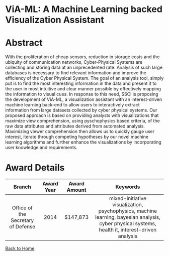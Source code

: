 
ViA-ML: A Machine Learning backed Visualization Assistant
=========================================================

# Abstract


With the proliferation of cheap sensors, reduction in storage costs and the ubiquity of communication networks, Cyber-Physical Systems are collecting and storing data at an unprecedented rate. Analysis of such large databases is necessary to find relevant information and improve the efficiency of the Cyber Physical System. The goal of an analysis tool, simply put is to find the most interesting information in the data and present it to the user in most intuitive and clear manner possible by effectively mapping the information to visual cues. In response to this need, SSCI is proposing the development of ViA-ML, a visualization assistant with an interest-driven machine learning back-end to allow users to interactively extract information from large datasets collected by cyber physical systems. Our proposed approach is based on providing analysts with visualizations that maximize view comprehension, using pyschophysics based criteria, of the raw data attributes and attributes derived from automated analysis. Maximizing viewer comprehension then allows us to quickly gauge user interest, iterate through competing hypotheses by our novel machine learning algorithms and further enhance the visualizations by incorporating user knowledge and requirements.  

# Award Details

|Branch|Award Year|Award Amount|Keywords|
| :---: | :---: | :---: | :---: |
|Office of the Secretary of Defense|2014|$147,873|mixed-initiative visualization, psychophysics, machine learning, bayesian analysis, cyber physical systems, health it, interest-driven analysis|
  
  


[Back to Home](https://github.com/chrischow/dod_sbir_awards/Reports/JH/#2304)